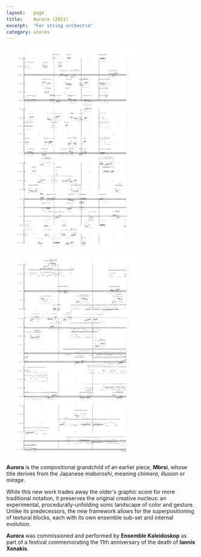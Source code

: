 ```yaml
---
layout:   page
title:    Aurora (2011)
excerpt:  "For string orchestra"
category: scores
---
```


<div class="gallery">
<img class="left" src="/assets/images/2011--aurora--pg6.png" width="350" />
<img src="/assets/images/2011--aurora--pg36.png" width="350" />
</div>

**Aurora** is the compositional grandchild of an earlier piece, **Mbrsi**,
whose title derives from the Japanese *maboroshi*, meaning *chimera*,
*illusion* or *mirage*.

While this new work trades away the older's graphic score for more traditional
notation, it preserves the original creative nucleus: an experimental,
procedurally-unfolding sonic landscape of color and gesture. Unlike its
predecessors, the new framework allows for the superpositioning of textural
blocks, each with its own ensemble sub-set and internal evolution.

**Aurora** was commissioned and performed by **Ensemble Kaleidoskop** as part
of a festival commemorating the 11th anniversary of the death of **Iannis
Xenakis**.

